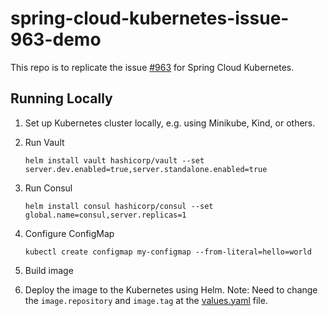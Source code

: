 # spring-cloud-kubernetes-issue-963-demo

This repo is to replicate the issue [#963](https://github.com/spring-cloud/spring-cloud-kubernetes/issues/963) for
Spring Cloud Kubernetes.

## Running Locally

1. Set up Kubernetes cluster locally, e.g. using Minikube, Kind, or others.
2. Run Vault

    ```
    helm install vault hashicorp/vault --set server.dev.enabled=true,server.standalone.enabled=true
   ``` 

3. Run Consul

    ```
    helm install consul hashicorp/consul --set global.name=consul,server.replicas=1
    ``` 

4. Configure ConfigMap

    ```
    kubectl create configmap my-configmap --from-literal=hello=world
    ```

5. Build image
6. Deploy the image to the Kubernetes using Helm. Note: Need to change the `image.repository` and `image.tag` at
   the [values.yaml](helm/values.yaml) file.
